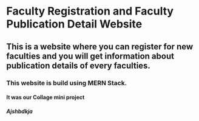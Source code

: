 # Faculty Registration and Faculty Publication Detail Website

## This is a website where you can register for new faculties and you will get information about publication details of every faculties. 

### This website is build using MERN Stack.

#### It was our Collage mini project  

##### Ajshbdkja
